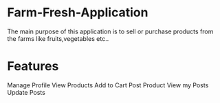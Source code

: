 # Farm-Fresh-Application
The main purpose of this application is to sell or purchase products from the farms like fruits,vegetables etc..
# Features
 Manage Profile 
 View Products
 Add to Cart
 Post Product
 View my Posts
 Update Posts
 
